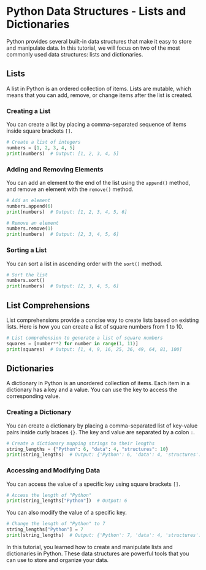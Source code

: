 # Python Data Structures - Lists and Dictionaries

Python provides several built-in data structures that make it easy to store and manipulate data. In this tutorial, we will focus on two of the most commonly used data structures: lists and dictionaries.

## Lists

A list in Python is an ordered collection of items. Lists are mutable, which means that you can add, remove, or change items after the list is created.

### Creating a List

You can create a list by placing a comma-separated sequence of items inside square brackets `[]`.

```python
# Create a list of integers
numbers = [1, 2, 3, 4, 5]
print(numbers)  # Output: [1, 2, 3, 4, 5]
```

### Adding and Removing Elements

You can add an element to the end of the list using the `append()` method, and remove an element with the `remove()` method.

```python
# Add an element
numbers.append(6)
print(numbers)  # Output: [1, 2, 3, 4, 5, 6]

# Remove an element
numbers.remove(1)
print(numbers)  # Output: [2, 3, 4, 5, 6]
```

### Sorting a List

You can sort a list in ascending order with the `sort()` method.

```python
# Sort the list
numbers.sort()
print(numbers)  # Output: [2, 3, 4, 5, 6]
```

## List Comprehensions

List comprehensions provide a concise way to create lists based on existing lists. Here is how you can create a list of square numbers from 1 to 10.

```python
# List comprehension to generate a list of square numbers
squares = [number**2 for number in range(1, 11)]
print(squares)  # Output: [1, 4, 9, 16, 25, 36, 49, 64, 81, 100]
```

## Dictionaries

A dictionary in Python is an unordered collection of items. Each item in a dictionary has a key and a value. You can use the key to access the corresponding value.

### Creating a Dictionary

You can create a dictionary by placing a comma-separated list of key-value pairs inside curly braces `{}`. The key and value are separated by a colon `:`.

```python
# Create a dictionary mapping strings to their lengths
string_lengths = {"Python": 6, "data": 4, "structures": 10}
print(string_lengths)  # Output: {'Python': 6, 'data': 4, 'structures': 10}
```

### Accessing and Modifying Data

You can access the value of a specific key using square brackets `[]`.

```python
# Access the length of "Python"
print(string_lengths["Python"])  # Output: 6
```

You can also modify the value of a specific key.

```python
# Change the length of "Python" to 7
string_lengths["Python"] = 7
print(string_lengths)  # Output: {'Python': 7, 'data': 4, 'structures': 10}
```

In this tutorial, you learned how to create and manipulate lists and dictionaries in Python. These data structures are powerful tools that you can use to store and organize your data.